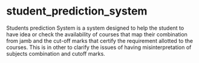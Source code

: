 # student_prediction_system
Students prediction System is a system designed to help the student to have idea or check the availability of courses that map their combination from jamb and the cut-off marks that certify the requirement allotted to the courses. This is in other to clarify the issues of having misinterpretation of subjects combination and cutoff marks.
